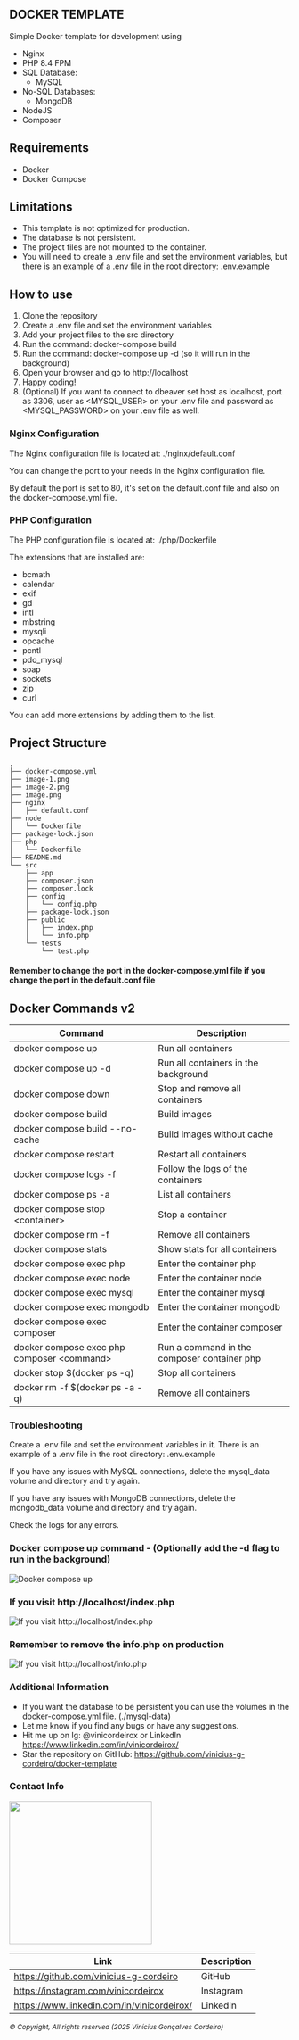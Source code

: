 ## DOCKER TEMPLATE ## 

Simple Docker template for development using 
- Nginx
- PHP 8.4 FPM
- SQL Database:
    - MySQL
- No-SQL Databases:
    - MongoDB
- NodeJS
- Composer

## Requirements ##

- Docker
- Docker Compose

## Limitations ##

- This template is not optimized for production.
- The database is not persistent.
- The project files are not mounted to the container.
- You will need to create a .env file and set the environment variables, but there is an example of a .env file in the root directory: .env.example

## How to use ##

1. Clone the repository
2. Create a .env file and set the environment variables
3. Add your project files to the src directory 
4. Run the command: docker-compose build
5. Run the command: docker-compose up -d (so it will run in the background)
6. Open your browser and go to http://localhost
7. Happy coding! 
8. (Optional) If you want to connect to dbeaver set host as localhost, port as 3306, user as <MYSQL_USER> on your .env file and password as <MYSQL_PASSWORD> on your .env file as well.

### Nginx Configuration ###

The Nginx configuration file is located at: ./nginx/default.conf

You can change the port to your needs in the Nginx configuration file.

By default the port is set to 80, it's set on the default.conf file and also on the docker-compose.yml file. 

### PHP Configuration ###

The PHP configuration file is located at: ./php/Dockerfile

The extensions that are installed are:

- bcmath
- calendar
- exif
- gd
- intl
- mbstring
- mysqli
- opcache
- pcntl
- pdo_mysql
- soap
- sockets
- zip
- curl

You can add more extensions by adding them to the list.

## Project Structure ##

```
.
├── docker-compose.yml
├── image-1.png
├── image-2.png
├── image.png
├── nginx
│   ├── default.conf
├── node
│   └── Dockerfile
├── package-lock.json
├── php
│   └── Dockerfile
├── README.md
└── src
    ├── app
    ├── composer.json
    ├── composer.lock
    ├── config
    │   └── config.php
    ├── package-lock.json
    ├── public
    │   ├── index.php
    │   └── info.php
    └── tests
        └── test.php
```

#### Remember to change the port in the docker-compose.yml file if you change the port in the default.conf file ####

## Docker Commands v2 ##

| Command | Description | 
| --- | --- |
| docker compose up | Run all containers |
| docker compose up -d | Run all containers in the background |
| docker compose down | Stop and remove all containers |
| docker compose build | Build images |
| docker compose build --no-cache | Build images without cache |
| docker compose restart | Restart all containers |
| docker compose logs -f | Follow the logs of the containers |
| docker compose ps -a | List all containers |
| docker compose stop \<container> | Stop a container |
| docker compose rm -f | Remove all containers |
| docker compose stats | Show stats for all containers |
| docker compose exec php | Enter the container php |
| docker compose exec node | Enter the container node |
| docker compose exec mysql | Enter the container mysql |
| docker compose exec mongodb | Enter the container mongodb |
| docker compose exec composer | Enter the container composer |
| docker compose exec php composer \<command> | Run a command in the composer container php |
| docker stop $(docker ps -q) | Stop all containers |
| docker rm -f $(docker ps -a -q) | Remove all containers |

### Troubleshooting ###

Create a .env file and set the environment variables in it. There is an example of a .env file in the root directory: .env.example 

If you have any issues with MySQL connections, delete the mysql_data volume and directory and try again.

If you have any issues with MongoDB connections, delete the mongodb_data volume and directory and try again.

Check the logs for any errors.



### Docker compose up command - (Optionally add the -d flag to run in the background) ### 
![Docker compose up](image.png) 

### If you visit http://localhost/index.php ###
![If you visit http://localhost/index.php](image-1.png)

### Remember to remove the info.php on production ### 
![If you visit http://localhost/info.php](image-2.png) 


### Additional Information ###

- If you want the database to be persistent you can use the volumes in the docker-compose.yml file. (./mysql-data)
- Let me know if you find any bugs or have any suggestions.
- Hit me up on Ig: @vinicordeirox or LinkedIn https://www.linkedin.com/in/vinicordeirox/
- Star the repository on GitHub: https://github.com/vinicius-g-cordeiro/docker-template <a href="https://github.com/vinicius-g-cordeiro/docker-template" target="_blank"> </a>

### Contact Info ###

[<img src="file.png" width="256" height="256"> ](https://github.com/vinicius-g-cordeiro)

| Link | Description |
| --- | --- |
| https://github.com/vinicius-g-cordeiro | GitHub |
| https://instagram.com/vinicordeirox | Instagram |
| https://www.linkedin.com/in/vinicordeirox/ | LinkedIn |

<i style="font-size: 12px;">&copy; Copyright, All rights reserved  (2025 Vinícius Gonçalves Cordeiro)</i>
